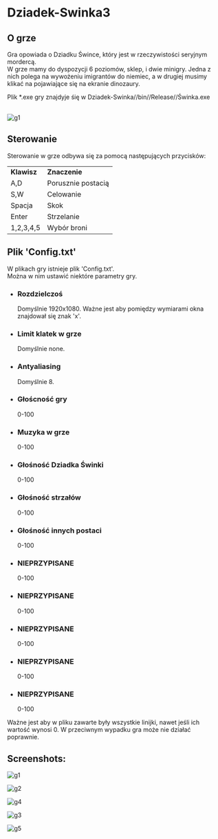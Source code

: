 <H1>Dziadek-Swinka3</H1>
<p>
  <H2>O grze</H2>
Gra opowiada o Dziadku Śwince, który jest w rzeczywistości seryjnym mordercą.</br>
W grze mamy do dyspozycji 6 poziomów, sklep, i dwie minigry.
Jedna z nich polega na wywożeniu imigrantów do niemiec, a w drugiej musimy klikać na pojawiające się na ekranie dinozaury.
</p>
Plik *.exe gry znajdyje śię w Dziadek-Swinka//bin//Release//Świnka.exe
</br></br>

![g1](https://user-images.githubusercontent.com/113696735/196045722-4e899c5c-fff5-4c37-9fb3-12dfdde2716c.PNG)

<p>
  <H2>Sterowanie</H2>
  Sterowanie w grze odbywa się za pomocą następujących przycisków:
  <table>
    <tr>
      <td><strong>Klawisz</strong></td>  <td><strong>Znaczenie</strong></td>
    </tr>
    <tr>
      <td>A,D</td>  <td>Porusznie postacią</td>
    </tr>
    <tr>
      <td>S,W</strong></td>  <td>Celowanie</td>
    </tr>
    <tr>
      <td>Spacja</td>  <td>Skok</strong></td>
    </tr>
    <tr>
      <td>Enter</td>  <td>Strzelanie</td>
    </tr>
    <tr>
      <td>1,2,3,4,5</td>  <td>Wybór broni</td>
    </tr>
  </table>
</p>
<p>
  <H2>Plik 'Config.txt'</H2>
  W plikach gry istnieje plik 'Config.txt'.</br>
  Można w nim ustawić niektóre parametry gry.
  <ul>
    <li>
    <H3>Rozdzielczoś</H3>
    Domyślnie 1920x1080.
    Ważne jest aby pomiędzy wymiarami okna znajdował się znak 'x'. 
    </li>
    <li>
    <H3>Limit klatek w grze</H3>
    Domyślnie none.
    </li>
    <li>
    <H3>Antyaliasing</H3>
    Domyślnie 8.
    </li>
    <li>
    <H3>Głoścność gry</H3>
    0-100
    </li>
    <li>
    <H3>Muzyka w grze</H3>
    0-100
    </li>
    <li>
    <H3>Głośność Dziadka Świnki</H3>
    0-100
    </li>
    <li>
    <H3>Głośność strzałów</H3>
    0-100
    </li>
    <li>
    <H3>Głośność innych postaci</H3>
    0-100
    </li>
    <li>
    <H3>NIEPRZYPISANE</H3>
    0-100
    </li>
    <li>
    <H3>NIEPRZYPISANE</H3>
    0-100
    </li>
    <li>
    <H3>NIEPRZYPISANE</H3>
    0-100
    </li>
    <li>
    <H3>NIEPRZYPISANE</H3>
    0-100
    </li>
    <li>
    <H3>NIEPRZYPISANE</H3>
    0-100
    </li>
  </ul>
  Ważne jest aby w pliku zawarte były wszystkie linijki, nawet jeśli ich wartość wynosi 0. W przeciwnym wypadku gra może nie działać poprawnie.
</p>

<H2>Screenshots:</H2>

<image>![g1](https://user-images.githubusercontent.com/113696735/196045722-4e899c5c-fff5-4c37-9fb3-12dfdde2716c.PNG)

![g2](https://user-images.githubusercontent.com/113696735/196047402-1ef81b7e-7d05-4c07-af9f-e537bedb16b1.PNG)

![g4](https://user-images.githubusercontent.com/113696735/196047585-c6792442-016d-4c83-95ee-447ee46e5d67.PNG)

![g3](https://user-images.githubusercontent.com/113696735/196047579-b09ffbd9-2354-4ab6-9e50-ae022d178de4.PNG)

![g5](https://user-images.githubusercontent.com/113696735/196047640-e59597a3-79d9-472b-9a93-4b7a3159f4a0.PNG)

